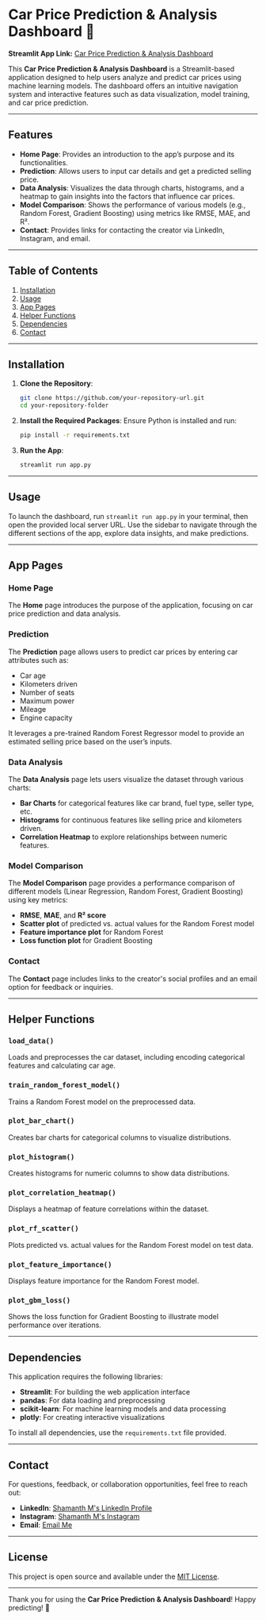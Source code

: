 # Car Price Prediction & Analysis Dashboard 🚗

**Streamlit App Link:** [Car Price Prediction & Analysis Dashboard](https://q8pptv2nhseudi6hdkzzc3.streamlit.app/?page=Predict)

This **Car Price Prediction & Analysis Dashboard** is a Streamlit-based application designed to help users analyze and predict car prices using machine learning models. The dashboard offers an intuitive navigation system and interactive features such as data visualization, model training, and car price prediction.

---

## Features

- **Home Page**: Provides an introduction to the app’s purpose and its functionalities.
- **Prediction**: Allows users to input car details and get a predicted selling price.
- **Data Analysis**: Visualizes the data through charts, histograms, and a heatmap to gain insights into the factors that influence car prices.
- **Model Comparison**: Shows the performance of various models (e.g., Random Forest, Gradient Boosting) using metrics like RMSE, MAE, and R².
- **Contact**: Provides links for contacting the creator via LinkedIn, Instagram, and email.

---

## Table of Contents

1. [Installation](#installation)
2. [Usage](#usage)
3. [App Pages](#app-pages)
4. [Helper Functions](#helper-functions)
5. [Dependencies](#dependencies)
6. [Contact](#contact)

---

## Installation

1. **Clone the Repository**:
   ```bash
   git clone https://github.com/your-repository-url.git
   cd your-repository-folder
   ```

2. **Install the Required Packages**:
   Ensure Python is installed and run:
   ```bash
   pip install -r requirements.txt
   ```

3. **Run the App**:
   ```bash
   streamlit run app.py
   ```

---

## Usage

To launch the dashboard, run `streamlit run app.py` in your terminal, then open the provided local server URL. Use the sidebar to navigate through the different sections of the app, explore data insights, and make predictions.

---

## App Pages

### Home Page
The **Home** page introduces the purpose of the application, focusing on car price prediction and data analysis.

### Prediction
The **Prediction** page allows users to predict car prices by entering car attributes such as:

- Car age
- Kilometers driven
- Number of seats
- Maximum power
- Mileage
- Engine capacity

It leverages a pre-trained Random Forest Regressor model to provide an estimated selling price based on the user’s inputs.

### Data Analysis
The **Data Analysis** page lets users visualize the dataset through various charts:

- **Bar Charts** for categorical features like car brand, fuel type, seller type, etc.
- **Histograms** for continuous features like selling price and kilometers driven.
- **Correlation Heatmap** to explore relationships between numeric features.

### Model Comparison
The **Model Comparison** page provides a performance comparison of different models (Linear Regression, Random Forest, Gradient Boosting) using key metrics:

- **RMSE**, **MAE**, and **R² score**
- **Scatter plot** of predicted vs. actual values for the Random Forest model
- **Feature importance plot** for Random Forest
- **Loss function plot** for Gradient Boosting

### Contact
The **Contact** page includes links to the creator's social profiles and an email option for feedback or inquiries.

---

## Helper Functions

### `load_data()`
Loads and preprocesses the car dataset, including encoding categorical features and calculating car age.

### `train_random_forest_model()`
Trains a Random Forest model on the preprocessed data.

### `plot_bar_chart()`
Creates bar charts for categorical columns to visualize distributions.

### `plot_histogram()`
Creates histograms for numeric columns to show data distributions.

### `plot_correlation_heatmap()`
Displays a heatmap of feature correlations within the dataset.

### `plot_rf_scatter()`
Plots predicted vs. actual values for the Random Forest model on test data.

### `plot_feature_importance()`
Displays feature importance for the Random Forest model.

### `plot_gbm_loss()`
Shows the loss function for Gradient Boosting to illustrate model performance over iterations.

---

## Dependencies

This application requires the following libraries:

- **Streamlit**: For building the web application interface
- **pandas**: For data loading and preprocessing
- **scikit-learn**: For machine learning models and data processing
- **plotly**: For creating interactive visualizations

To install all dependencies, use the `requirements.txt` file provided.

---

## Contact

For questions, feedback, or collaboration opportunities, feel free to reach out:

- **LinkedIn**: [Shamanth M's LinkedIn Profile](https://www.linkedin.com/in/shamanth-m-05537b264)
- **Instagram**: [Shamanth M's Instagram](https://www.instagram.com/shamanth_m_)
- **Email**: [Email Me](mailto:shamanth2626@gmail.com)

---

## License

This project is open source and available under the [MIT License](LICENSE).

---

Thank you for using the **Car Price Prediction & Analysis Dashboard**! Happy predicting! 🚗
